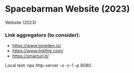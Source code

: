 # Spacebarman Website (2023)
Website (2023)

### Link aggregators (to consider):
- https://www.toneden.io/
- https://www.linkfire.com/
- https://smarturl.it/

Local test: npx http-server -o -c-1 -p 8080 .